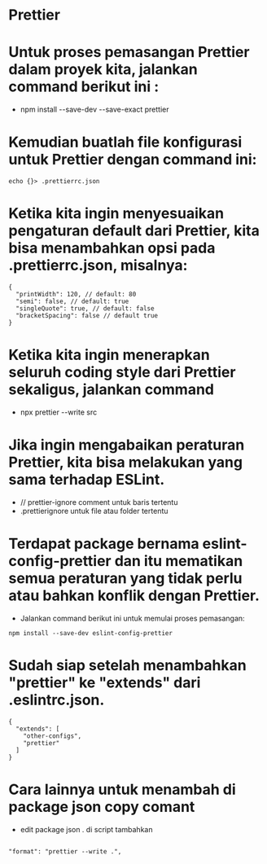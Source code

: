 <!-- @format -->

# Prettier

# Untuk proses pemasangan Prettier dalam proyek kita, jalankan command berikut ini :

-   npm install --save-dev --save-exact prettier

# Kemudian buatlah file konfigurasi untuk Prettier dengan command ini:

```
echo {}> .prettierrc.json
```

# Ketika kita ingin menyesuaikan pengaturan default dari Prettier, kita bisa menambahkan opsi pada .prettierrc.json, misalnya:

```
{
  "printWidth": 120, // default: 80
  "semi": false, // default: true
  "singleQuote": true, // default: false
  "bracketSpacing": false // default true
}
```

# Ketika kita ingin menerapkan seluruh coding style dari Prettier sekaligus, jalankan command

-   npx prettier --write src

# Jika ingin mengabaikan peraturan Prettier, kita bisa melakukan yang sama terhadap ESLint.

-   // prettier-ignore comment untuk baris tertentu
-   .prettierignore untuk file atau folder tertentu

# Terdapat package bernama eslint-config-prettier dan itu mematikan semua peraturan yang tidak perlu atau bahkan konflik dengan Prettier.

-   Jalankan command berikut ini untuk memulai proses pemasangan:

```
npm install --save-dev eslint-config-prettier
```

# Sudah siap setelah menambahkan "prettier" ke "extends" dari .eslintrc.json.

```
{
  "extends": [
    "other-configs",
    "prettier"
  ]
}
```

# Cara lainnya untuk menambah di package json copy comant

-   edit package json . di script tambahkan

```

"format": "prettier --write .",

```
